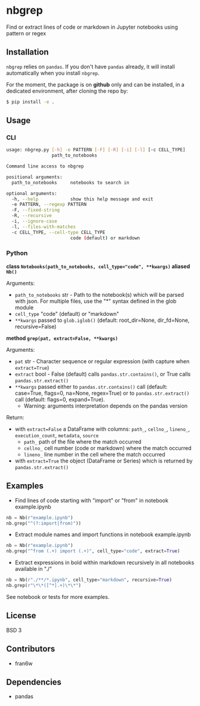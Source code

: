 # nbgrep
Find or extract lines of code or markdown in Jupyter notebooks using pattern or regex

## Installation

`nbgrep` relies on `pandas`. If you don't have `pandas` already, it will install automatically when you install `nbgrep`.

For the moment, the package is on **github** only and can be installed, in a dedicated environment, after cloning the repo by:

```bash
$ pip install -e .
```

## Usage

### CLI

```bash
usage: nbgrep.py [-h] -e PATTERN [-F] [-R] [-i] [-l] [-c CELL_TYPE]
                 path_to_notebooks

Command line access to nbgrep

positional arguments:
  path_to_notebooks     notebooks to search in

optional arguments:
  -h, --help            show this help message and exit
  -e PATTERN, --regexp PATTERN
  -F, --fixed-string
  -R, --recursive
  -i, --ignore-case
  -l, --files-with-matches
  -c CELL_TYPE, --cell-type CELL_TYPE
                        code (default) or markdown
```

### Python

**class `Notebooks(path_to_notebooks, cell_type="code", **kwargs)` aliased `Nb()`**

Arguments:
- `path_to_notebooks` str - Path to the notebook(s) which will be parsed with json.
								      For multiple files, use the "*" syntax defined in the glob module
- `cell_type` "code" (default) or "markdown"
- `**kwargs` passed to `glob.iglob()` (default: root_dir=None, dir_fd=None, recursive=False)

**method `grep(pat, extract=False, **kwargs)`**

Arguments:
- `pat` str - Character sequence or regular expression (with capture when `extract=True`)
- `extract` bool - False (default) calls `pandas.str.contains()`, or True calls `pandas.str.extract()`
- `**kwargs` passed either to `pandas.str.contains()` call (default: case=True, flags=0, na=None, regex=True) or to `pandas.str.extract()` call (default: flags=0, expand=True).
	- Warning: arguments interpretation depends on the pandas version

Return:
- with `extract=False` a DataFrame with columns: `path_`, `cellno_`, `lineno_`, `execution_count`, `metadata`, `source`
    - `path_` path of the file where the match occurred
    - `cellno_` cell number (code or markdown) where the match occurred
    - `lineno_` line number in the cell where the match occurred
- with `extract=True` the object (DataFrame or Series) which is returned by `pandas.str.extract()`

## Examples

- Find lines of code starting with "import" or "from" in notebook example.ipynb
```python
nb = Nb(r"example.ipynb")
nb.grep("^(?:import|from)"))
```
- Extract module names and import functions in notebook example.ipynb
```python
nb = Nb(r"example.ipynb")
nb.grep("^from (.+) import (.+)", cell_type="code", extract=True)
```
- Extract expressions in bold within markdown recursively in all notebooks available in "./"
```python
nb = Nb(r"./**/*.ipynb", cell_type="markdown", recursive=True)
nb.grep(r"\*\*([^*].+)\*\*")
```

See notebook or tests for more examples.

## License

BSD 3

## Contributors

- fran6w

## Dependencies

- pandas
